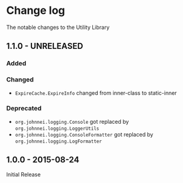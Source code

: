 # Change log
The notable changes to the Utility Library

## 1.1.0 - UNRELEASED
### Added


### Changed
- `ExpireCache.ExpireInfo` changed from inner-class to static-inner

### Deprecated
- `org.johnnei.logging.Console` got replaced by `org.johnnei.logging.LoggerUtils`
- `org.johnnei.logging.ConsoleFormatter` got replaced by `org.johnnei.logging.LogFormatter`

## 1.0.0 - 2015-08-24
Initial Release